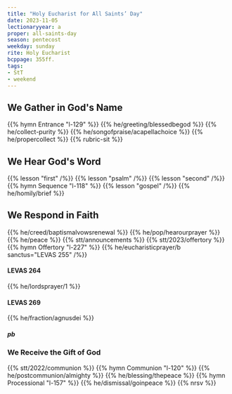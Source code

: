 ```yaml
---
title: "Holy Eucharist for All Saints’ Day"
date: 2023-11-05
lectionaryyear: a
proper: all-saints-day
season: pentecost
weekday: sunday
rite: Holy Eucharist
bcppage: 355ff.
tags:
- StT
- weekend
---
```

## We Gather in God's Name
{{% hymn Entrance "l-129" %}}
{{% he/greeting/blessedbegod %}}
{{% he/collect-purity %}}
{{% he/songofpraise/acapellachoice %}}
{{% he/propercollect %}}
{{% rubric-sit %}}
## We Hear God's Word
{{% lesson "first" /%}}
{{% lesson "psalm" /%}}
{{% lesson "second" /%}}
{{% hymn Sequence "l-118" %}}
{{% lesson "gospel" /%}}
{{% he/homily/brief %}}
## We Respond in Faith
{{% he/creed/baptismalvowsrenewal %}}
{{% he/pop/hearourprayer %}}
{{% he/peace %}}
{{% stt/announcements %}}
{{% stt/2023/offertory %}}
{{% hymn Offertory "l-227" %}}
{{% he/eucharisticprayer/b sanctus="LEVAS 255" /%}}
#### LEVAS 264
{{% he/lordsprayer/1 %}}
#### LEVAS 269
{{% he/fraction/agnusdei %}}
##### pb
### We Receive the Gift of God
{{% stt/2022/communion %}}
{{% hymn Communion "l-120" %}}
{{% he/postcommunion/almighty %}}
{{% he/blessing/thepeace %}}
{{% hymn Processional "l-157" %}}
{{% he/dismissal/goinpeace %}}
{{% nrsv %}}

